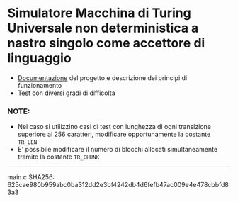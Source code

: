 # Simulatore Macchina di Turing Universale non deterministica a nastro singolo come accettore di linguaggio

- [Documentazione](https://github.com/calaaa/MTUSim/blob/master/Documentazione.pdf) del progetto e descrizione dei principi di funzionamento
- [Test](https://github.com/calaaa/MTUSim/tree/master/Test) con diversi gradi di difficoltà

### NOTE:

- Nel caso si utilizzino casi di test con lunghezza di ogni transizione superiore ai 256 caratteri, modificare opportunamente la costante `TR_LEN`
- E' possibile modificare il numero di blocchi allocati simultaneamente tramite la costante `TR_CHUNK`
---
main.c SHA256: 625cae980b959abc0ba312dd2e3bf4242db4d6fefb47ac009e4e478cbbfd83a3
